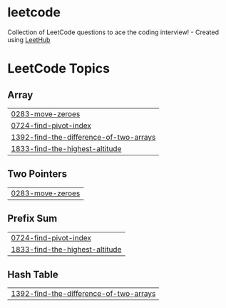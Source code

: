 # leetcode
Collection of LeetCode questions to ace the coding interview! - Created using [LeetHub](https://github.com/QasimWani/LeetHub)

<!---LeetCode Topics Start-->
# LeetCode Topics
## Array
|  |
| ------- |
| [0283-move-zeroes](https://github.com/forminju/leetcode/tree/master/0283-move-zeroes) |
| [0724-find-pivot-index](https://github.com/forminju/leetcode/tree/master/0724-find-pivot-index) |
| [1392-find-the-difference-of-two-arrays](https://github.com/forminju/leetcode/tree/master/1392-find-the-difference-of-two-arrays) |
| [1833-find-the-highest-altitude](https://github.com/forminju/leetcode/tree/master/1833-find-the-highest-altitude) |
## Two Pointers
|  |
| ------- |
| [0283-move-zeroes](https://github.com/forminju/leetcode/tree/master/0283-move-zeroes) |
## Prefix Sum
|  |
| ------- |
| [0724-find-pivot-index](https://github.com/forminju/leetcode/tree/master/0724-find-pivot-index) |
| [1833-find-the-highest-altitude](https://github.com/forminju/leetcode/tree/master/1833-find-the-highest-altitude) |
## Hash Table
|  |
| ------- |
| [1392-find-the-difference-of-two-arrays](https://github.com/forminju/leetcode/tree/master/1392-find-the-difference-of-two-arrays) |
<!---LeetCode Topics End-->